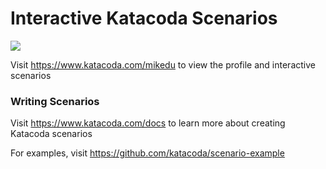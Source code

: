 # Interactive Katacoda Scenarios

[![](http://shields.katacoda.com/katacoda/mikedu/count.svg)](https://www.katacoda.com/mikedu "Get your profile on Katacoda.com")

Visit https://www.katacoda.com/mikedu to view the profile and interactive scenarios

### Writing Scenarios
Visit https://www.katacoda.com/docs to learn more about creating Katacoda scenarios

For examples, visit https://github.com/katacoda/scenario-example

